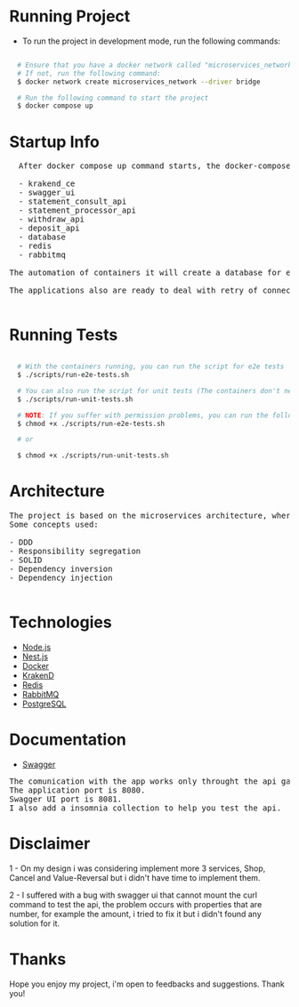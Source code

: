 # Running Project

- To run the project in development mode, run the following commands:

```bash

  # Ensure that you have a docker network called "microservices_network" created
  # If not, run the following command:
  $ docker network create microservices_network --driver bridge

  # Run the following command to start the project
  $ docker compose up

```

# Startup Info

<pre align="start">
  After docker compose up command starts, the docker-compose.yml file will start the following containers:
  
  - krakend_ce
  - swagger_ui
  - statement_consult_api
  - statement_processor_api
  - withdraw_api
  - deposit_api
  - database
  - redis
  - rabbitmq

The automation of containers it will create a database for each microservice, install dependencies, run migrations and deal with de database connection.

The applications also are ready to deal with retry of connections with RabbitMQ

</pre>

# Running Tests

```bash

  # With the containers running, you can run the script for e2e tests
  $ ./scripts/run-e2e-tests.sh

  # You can also run the script for unit tests (The containers don't need to be running)
  $ ./scripts/run-unit-tests.sh

  # NOTE: If you suffer with permission problems, you can run the following command to the affected script:
  $ chmod +x ./scripts/run-e2e-tests.sh

  # or

  $ chmod +x ./scripts/run-unit-tests.sh

```

# Architecture

<pre align="start">
The project is based on the microservices architecture, where each microservice has its own database and is responsible for a specific business rules, the communication between the microservices is made by the RabbitMQ message broker with a Event Driven Architecture.
Some concepts used:

- DDD
- Responsibility segregation
- SOLID
- Dependency inversion
- Dependency injection

</pre>

# Technologies

- [Node.js](https://nodejs.org/en/)
- [Nest.js](https://nestjs.com/)
- [Docker](https://www.docker.com/)
- [KrakenD](https://www.krakend.io/)
- [Redis](https://redis.io/)
- [RabbitMQ](https://www.rabbitmq.com/)
- [PostgreSQL](https://www.postgresql.org/)

# Documentation

- [Swagger](https://swagger.io/)
<pre align="start">
The comunication with the app works only throught the api gateway.
The application port is 8080.
Swagger UI port is 8081.
I also add a insomnia collection to help you test the api.
</pre>

# Disclaimer

<p align="start">
1 - On my design i was considering implement more 3 services, Shop, Cancel and Value-Reversal but i didn't have time to implement them.
</p>
<p align="start">
2 - I suffered with a bug with swagger ui that cannot mount the curl command to test the api, the problem occurs with properties that are number, for example the amount, i tried to fix it but i didn't found any solution for it.
</p>

# Thanks

<p>
Hope you enjoy my project, i'm open to feedbacks and suggestions. Thank you!
</p>
